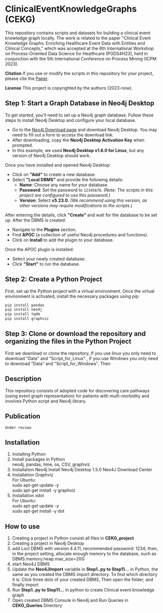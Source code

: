 # ClinicalEventKnowledgeGraphs (CEKG) 
This repository contains scripts and datasets for building a clinical event knowledge graph locally. The work is related to the paper "Clinical Event Knowledge Graphs: Enriching Healthcare Event Data with Entities and Clinical Concepts," which was accepted at the 6th International Workshop on Process-Oriented Data Science for Healthcare (PODS4H23), held in conjunction with the 5th International Conference on Process Mining (ICPM 2023).


**Citation**
If you use or modify the scripts in this repository for your project, please cite the [Paper](https://doi.org/10.1007/978-3-031-56107-8_23).

**License**
This project is copyrighted by the authors (2023-now).


## Step 1: Start a Graph Database in Neo4j Desktop

To get started, you'll need to set up a Neo4j graph database. Follow these steps to install Neo4j Desktop and configure your local database.

- Go to the [Neo4j Download page](https://neo4j.com/download/) and download Neo4j Desktop. You may need to fill out a form to access the download link.
- After downloading, copy the **Neo4j Desktop Activation Key** when prompted.
- In this example, we used **Neo4j Desktop v1.6.0 for Linux**, but any version of Neo4j Desktop should work.

Once you have installed and opened Neo4j Desktop:

- Click on **"Add"** to create a new database.
- Select **"Local DBMS"** and provide the following details:
   - **Name**: Choose any name for your database.
   - **Password**: Set the password to `12345678`. *(Note: The scripts in this project are configured to use this password.)*
   - **Version**: Select **v5.23.0**. *(We recommend using this version, as other versions may require modifications to the scripts.)*

After entering the details, click **"Create"** and wait for the database to be set up. After the DBMS is created:

- Navigate to the **Plugins** section.
- Find **APOC** (a collection of useful Neo4j procedures and functions).
- Click on **Install** to add the plugin to your database.

Once the APOC plugin is installed:

- Select your newly created database.
- Click **"Start"** to run the database.



## Step 2: Create a Python Project

First, set up the Python project with a virtual environment. Once the virtual environment is activated, install the necessary packages using pip:
```bash
pip install pandas
pip install neo4j
pip install tqdm
pip install graphviz
```

## Step 3: Clone or download the repository and organizing the files in the Python Project

First we download or clone the repository, If you use linux you only need to download "Data" and "Script_for_Linux" , if you use Windows  you only need to download "Data" and "Script_for_Windows".
Then 


## Description ##
This repository consists of adopted code for discovering care pathways (using event graph representation) for patients with multi-morbidity and involves Python script and Neo4j library.

## Publication ## 

    Under review


## Installation ## 
1. Installing Python  
2. Install packages in Python  
neo4j, pandas, time, os, CSV, graphviz  
3. Installation Neo4j
Install Neo4j Desktop 1.5.0 Neo4J Download Center  
4. Installation Graphviz  
For Ubuntu:  
sudo apt-get update -y  
sudo apt-get install -y graphviz  
5. Installation xdot  
For Ubuntu:  
sudo apt-get update -y  
sudo apt-get install -y dot  
## How to use ## 
1. Creating a project in Python consist all files in **CEKG_project** 
2. Creating a project in Neo4j Desktop
3. add Locl DBMS with version 4.4.11, recommended password: 1234; then, in the project setting, allocate enough memory to the database, such as DBMS.memory.heap.max_size=20G
4. start Neo4J DBMS
5. Update the **Neo4JImport** variable in **Step1..py to Step11...** in Python, the same as you created the DBMS import directory. To find which directory it is: Click three dots of your created DBMS, Then open the folder, and finally import
6. Run **Step1..py to Step11...** in python to create Clinical event knowledge graph
7. Open created DBMS Consule in Neo4j and Run Queries in **CEKG_Queries** Directory
